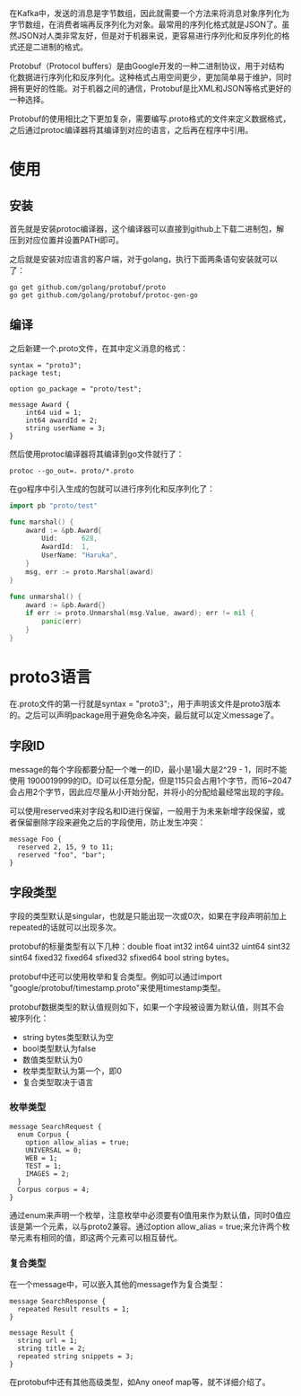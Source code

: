 在Kafka中，发送的消息是字节数组，因此就需要一个方法来将消息对象序列化为字节数组，在消费者端再反序列化为对象。最常用的序列化格式就是JSON了。虽然JSON对人类非常友好，但是对于机器来说，更容易进行序列化和反序列化的格式还是二进制的格式。

Protobuf（Protocol buffers）是由Google开发的一种二进制协议，用于对结构化数据进行序列化和反序列化。这种格式占用空间更少，更加简单易于维护，同时拥有更好的性能。对于机器之间的通信，Protobuf是比XML和JSON等格式更好的一种选择。

Protobuf的使用相比之下更加复杂，需要编写.proto格式的文件来定义数据格式，之后通过protoc编译器将其编译到对应的语言，之后再在程序中引用。

# 使用
## 安装

首先就是安装protoc编译器，这个编译器可以直接到github上下载二进制包，解压到对应位置并设置PATH即可。

之后就是安装对应语言的客户端，对于golang，执行下面两条语句安装就可以了：

    go get github.com/golang/protobuf/proto
    go get github.com/golang/protobuf/protoc-gen-go
    
## 编译
之后新建一个.proto文件，在其中定义消息的格式：

    syntax = "proto3";
    package test;

    option go_package = "proto/test";

    message Award {
        int64 uid = 1;
        int64 awardId = 2;
        string userName = 3;
    }
    
然后使用protoc编译器将其编译到go文件就行了：

    protoc --go_out=. proto/*.proto
    
在go程序中引入生成的包就可以进行序列化和反序列化了：

```go
import pb "proto/test"

func marshal() {
    award := &pb.Award{
		Uid:      628,
		AwardId:  1,
		UserName: "Haruka",
	}
	msg, err := proto.Marshal(award)
}

func unmarshal() {
    award := &pb.Award{}
	if err := proto.Unmarshal(msg.Value, award); err != nil {
		panic(err)
	}
}
```

# proto3语言
在.proto文件的第一行就是syntax = "proto3";，用于声明该文件是proto3版本的。之后可以声明package用于避免命名冲突，最后就可以定义message了。

## 字段ID

message的每个字段都要分配一个唯一的ID，最小是1最大是2^29 - 1，同时不能使用 1900019999的ID。ID可以任意分配，但是115只会占用1个字节，而16~2047会占用2个字节，因此应尽量从小开始分配，并将小的分配给最经常出现的字段。

可以使用reserved来对字段名和ID进行保留，一般用于为未来新增字段保留，或者保留删除字段来避免之后的字段使用，防止发生冲突：

    message Foo {
      reserved 2, 15, 9 to 11;
      reserved "foo", "bar";
    }

## 字段类型

字段的类型默认是singular，也就是只能出现一次或0次，如果在字段声明前加上repeated的话就可以出现多次。

protobuf的标量类型有以下几种：double float int32 int64 uint32 uint64 sint32 sint64 fixed32 fixed64 sfixed32 sfixed64 bool string bytes。

protobuf中还可以使用枚举和复合类型。例如可以通过import "google/protobuf/timestamp.proto"来使用timestamp类型。

protobuf数据类型的默认值规则如下，如果一个字段被设置为默认值，则其不会被序列化：

* string bytes类型默认为空
* bool类型默认为false
* 数值类型默认为0
* 枚举类型默认为第一个，即0
* 复合类型取决于语言

### 枚举类型

```
message SearchRequest {
  enum Corpus {
    option allow_alias = true;
    UNIVERSAL = 0;
    WEB = 1;
    TEST = 1;
    IMAGES = 2;
  }
  Corpus corpus = 4;
}
```

通过enum来声明一个枚举，注意枚举中必须要有0值用来作为默认值，同时0值应该是第一个元素，以与proto2兼容。通过option allow_alias = true;来允许两个枚举元素有相同的值，即这两个元素可以相互替代。

### 复合类型
在一个message中，可以嵌入其他的message作为复合类型：

    message SearchResponse {
      repeated Result results = 1;
    }

    message Result {
      string url = 1;
      string title = 2;
      repeated string snippets = 3;
    }
    
在protobuf中还有其他高级类型，如Any oneof map等，就不详细介绍了。

